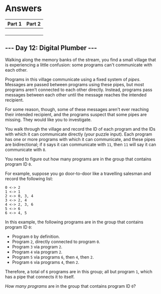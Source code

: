 # Answers

| Part 1 | Part 2 |
|--------|--------|
| ` ` | ` ` |

## --- Day 12: Digital Plumber ---

Walking along the memory banks of the stream, you find a small village that is experiencing a little confusion: some programs can't communicate with each other.

Programs in this village communicate using a fixed system of _pipes_. Messages are passed between programs using these pipes, but most programs aren't connected to each other directly. Instead, programs pass messages between each other until the message reaches the intended recipient.

For some reason, though, some of these messages aren't ever reaching their intended recipient, and the programs suspect that some pipes are missing. They would like you to investigate.

You walk through the village and record the ID of each program and the IDs with which it can communicate directly (your puzzle input). Each program has one or more programs with which it can communicate, and these pipes are bidirectional; if `8` says it can communicate with `11`, then `11` will say it can communicate with `8`.

You need to figure out how many programs are in the group that contains program ID `0`.

For example, suppose you go door-to-door like a travelling salesman and record the following list:

    0 <-> 2
    1 <-> 1
    2 <-> 0, 3, 4
    3 <-> 2, 4
    4 <-> 2, 3, 6
    5 <-> 6
    6 <-> 4, 5
    

In this example, the following programs are in the group that contains program ID `0`:

*   Program `0` by definition.
*   Program `2`, directly connected to program `0`.
*   Program `3` via program `2`.
*   Program `4` via program `2`.
*   Program `5` via programs `6`, then `4`, then `2`.
*   Program `6` via programs `4`, then `2`.

Therefore, a total of `6` programs are in this group; all but program `1`, which has a pipe that connects it to itself.

_How many programs_ are in the group that contains program ID `0`?
